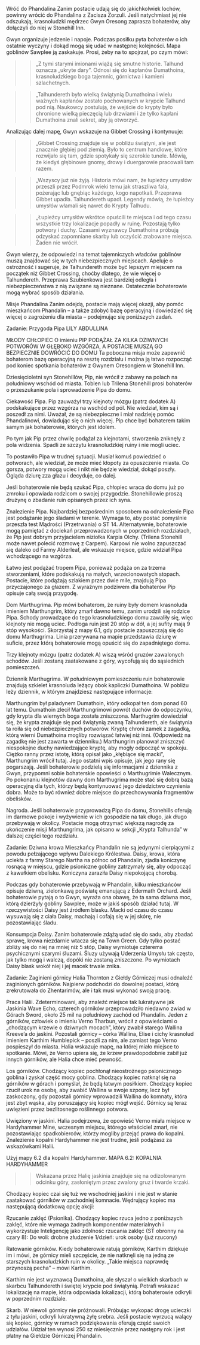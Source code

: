 Wróć do Phandalina
 Zanim postacie udają się do jakichkolwiek lochów, powinny wrócić do Phandalina z Zacisza Zorzuli.  Jeśli natychmiast jej nie odszukają, krasnoludzki mędrzec Gwyn Oresong zaprasza bohaterów, aby dołączyli do niej w Stonehill Inn.

 Gwyn organizuje jedzenie i napoje.  Podczas posiłku pyta bohaterów o ich ostatnie wyczyny i dokąd mogą się udać w następnej kolejności.  Mapa goblinów Sawplee ją zaskakuje.  Prosi, żeby na to spojrzał, po czym mówi:

>> „Z tymi starymi imionami wiążą się smutne historie.  Talhund oznacza „ukryte dary”. Odnosi się do kapłanów Dumathoina, krasnoludzkiego boga tajemnic, górnictwa i kamieni szlachetnych.

>> „Talhundereth było wielką świątynią Dumathoina i wielu ważnych kapłanów zostało pochowanych w krypcie Talhund pod nią.  Naukowcy postulują, że wejście do krypty było chronione wielką pieczęcią lub drzwiami i że tylko kapłani Dumathoina znali sekret, aby ją otworzyć.

 Analizując dalej mapę, Gwyn wskazuje na Gibbet Crossing i kontynuuje:

 >>„Gibbet Crossing znajduje się w pobliżu świątyni, ale jest znacznie głębiej pod ziemią.  Było to centrum handlowe, które rozwijało się tam, gdzie spotykały się szerokie tunele.  Mówią, że kiedyś głębinowe gnomy, drowy i duergarowie pracowali tam razem.

 >>„Wszyscy już nie żyją.  Historia mówi nam, że łupieżcy umysłów przeszli przez Podmrok wieki temu jak straszliwa fala, pożerając lub gnębiąc każdego, kogo napotkali.  Przeprawa Gibbet upadła.  Talhundereth upadł.  Legendy mówią, że łupieżcy umysłów włamali się nawet do Krypty Talhudu.

 >>„Łupieżcy umysłów wkrótce opuścili te miejsca i od tego czasu wszystkie trzy lokalizacje popadły w ruinę.  Pozostają tylko potwory i duchy.  Czasami wyznawcy Dumathoina próbują odzyskać zapomniane skarby lub oczyścić zrabowane miejsca.  Żaden nie wrócił.

 Gwyn wierzy, że odpowiedzi na temat tajemniczych władców goblinów muszą znajdować się w tych niebezpiecznych miejscach.  Apeluje o ostrożność i sugeruje, że Talhundereth może być lepszym miejscem na początek niż Gibbet Crossing, choćby dlatego, że wie więcej o Talhundereth.  Przeprawa Szubienkowa jest bardziej odległa i niebezpieczeństwa z nią związane są nieznane.  Ostatecznie bohaterowie mogą wybrać sposób działania.



Misje Phandalina
 Zanim odejdą, postacie mają więcej okazji, aby pomóc mieszkańcom Phandalin – a także zdobyć bazę operacyjną i dowiedzieć się więcej o zagrożeniu dla miasta – podejmując się poniższych zadań.

 Zadanie: Przygoda Pipa
 LILY ABDULLINA

 MŁODY CHŁOPIEC O imieniu PIP PODĄŻAŁ ZA KILKA DZIWNYCH POTWORÓW W GŁĘBOKO WZGÓRZA, A POSTACIE MUSZĄ GO BEZPIECZNIE DOWRÓCIĆ DO DOMU
 Ta poboczna misja może zapewnić bohaterom bazę operacyjną na resztę rozdziału i można ją łatwo rozpocząć pod koniec spotkania bohaterów z Gwynem Oresongiem w Stonehill Inn.

 Dziesięcioletni syn Stonehillów, Pip, nie wrócił z zabawy na polach na południowy wschód od miasta.  Toblen lub Trilena Stonehill prosi bohaterów o przeszukanie pola i sprowadzenie Pipa do domu.

 Ciekawość Pipa.  Pip zauważył trzy klejnoty mózgu (patrz dodatek A) podskakujące przez wzgórza na wschód od pól.  Nie wiedział, kim są i poszedł za nimi.  Uważał, że są niebezpieczne i miał nadzieję pomóc Phandalinowi, dowiadując się o nich więcej.  Pip chce być bohaterem takim samym jak bohaterowie, których jest idolem.

 Po tym jak Pip przez chwilę podążał za klejnotami, stworzenia zniknęły z pola widzenia.  Spadli ze szczytu krasnoludzkiej ruiny i nie mogli uciec.

 To postawiło Pipa w trudnej sytuacji.  Musiał komuś powiedzieć o potworach, ale wiedział, że może mieć kłopoty za opuszczenie miasta.  Co gorsza, potwory mogą uciec i nikt nie będzie wiedział, dokąd poszły.  Ogląda dziurę zza głazu i decyduje, co dalej.

 Jeśli bohaterowie nie będą szukać Pipa, chłopiec wraca do domu już po zmroku i opowiada rodzicom o swojej przygodzie.  Stonehillowie proszą drużynę o zbadanie ruin opisanych przez ich syna.

 Znalezienie Pipa.  Najbardziej bezpośrednim sposobem na odnalezienie Pipa jest podążanie jego śladami w terenie.  Wymaga to, aby postać pomyślnie przeszła test Mądrości (Przetrwania) o ST 14.  Alternatywnie, bohaterowie mogą pamiętać z dociekań przeprowadzonych w poprzednich rozdziałach, że Pip jest dobrym przyjacielem niziołka Karpia Olchy.  (Trilena Stonehill może nawet polecić rozmowę z Carpem). Karpowi nie wolno zapuszczać się daleko od Farmy Alderleaf, ale wskazuje miejsce, gdzie widział Pipa wchodzącego na wzgórza.

 Łatwo jest podążać tropem Pipa, ponieważ podąża on za trzema stworzeniami, które podskakują na małych, wrzecionowatych stopach.  Postacie, które podążają szlakiem przez dwie mile, znajdują Pipa przyczajonego za głazem.  Z wyraźnym podziwem dla bohaterów Pip opisuje całą swoją przygodę.

Dom Marthugrima.  Pip mówi bohaterom, że ruiny były domem krasnoluda imieniem Marthungrim, który zmarł dawno temu, zanim urodzili się rodzice Pipa.  Schody prowadzące do tego krasnoludzkiego domu zawaliły się, więc klejnoty nie mogą uciec.  Podłoga ruin jest 20 stóp w dół, a jej sufity mają 9 stóp wysokości.  Skorzystaj z mapy 6.1, gdy postacie zapuszczają się do domu Marthugrima.  Linia przerywana na mapie przedstawia dziurę w suficie, przez którą bohaterowie mogą opuścić się do zapadniętego domu.

Trzy klejnoty mózgu (patrz dodatek A) wiszą wśród gruzów zawalonych schodów.  Jeśli zostaną zaatakowane z góry, wycofują się do sąsiednich pomieszczeń.

 Dziennik Marthugrima.  W południowym pomieszczeniu ruin bohaterowie znajdują szkielet krasnoluda leżący obok kapliczki Dumathoina.  W pobliżu leży dziennik, w którym znajdziesz następujące informacje:

 Marthungrim był paladynem Dumathoin, który odkopał ten dom ponad 60 lat temu.  Dumathoin zlecił Marthungrimowi powrót duchów do odpoczynku, gdy krypta dla wiernych boga została zniszczona.
 Marthugrim dowiedział się, że krypta znajduje się pod świątynią zwaną Talhundereth, ale świątynia ta roiła się od niebezpiecznych potworów.  Kryptę chroni zamek z zagadką, którą wierni Dumathoina mogliby rozwiązać łatwiej niż inni.  (Odpowiedź na zagadkę nie jest zawarta w dzienniku.)
 Marthungrim planował zniszczyć niespokojne duchy nawiedzające kryptę, aby mogły odpocząć w spokoju.
 Ciężko ranny przez istotę, którą opisał jako „kłębiące się macki”, Marthungrim wrócił tutaj.  Jego ostatni wpis opisuje, jak jego rany się pogarszają.
 Jeśli bohaterowie podzielą się informacjami z dziennika z Gwyn, przypomni sobie bohaterskie opowieści o Marthugrimie Walecznym.  Po pokonaniu klejnotów dawny dom Marthugrima może stać się dobrą bazą operacyjną dla tych, którzy będą kontynuować jego dziedzictwo czynienia dobra.  Może to być również dobre miejsce do przechowywania fragmentów obelisków.

 Nagroda.  Jeśli bohaterowie przyprowadzą Pipa do domu, Stonehills oferują im darmowe pokoje i wyżywienie w ich gospodzie na tak długo, jak długo przebywają w okolicy.  Postacie mogą otrzymać większą nagrodę za ukończenie misji Marthungrima, jak opisano w sekcji „Krypta Talhunda” w dalszej części tego rozdziału.

 Zadanie: Dziwna krowa
 Mieszkańcy Phandalin nie są jedynymi cierpiącymi z powodu pełzającego wpływu Dalekiego Królestwa.  Daisy, krowa, która uciekła z farmy Starego Nartha na północ od Phandalin, zjadła koniczynę rosnącą w miejscu, gdzie psioniczne gobliny zatrzymały się, aby odpocząć z kawałkiem obelisku.  Koniczyna zaraziła Daisy niepokojącą chorobą.

 Podczas gdy bohaterowie przebywają w Phandalin, kilku mieszkańców opisuje dziwną, zielonkawą poświatę emanującą z Edermath Orchard.  Jeśli bohaterowie pytają o to Gwyn, wyraża ona obawę, że ta sama dziwna moc, którą dzierżyły gobliny Sawplee, może w jakiś sposób działać tutaj.  W rzeczywistości Daisy jest źródłem blasku.  Macki od czasu do czasu wysuwają się z ciała Daisy, machają i cofają się w jej skórę, nie pozostawiając śladu.

 Konsumpcja Daisy.  Zanim bohaterowie zdążą udać się do sadu, aby zbadać sprawę, krowa niezdarnie wtacza się na Town Green.  Gdy tylko postać zbliży się do niej na mniej niż 5 stóp, Daisy wymiotuje czterema psychicznymi szarymi śluzami.  Śluzy używają Uderzenia Umysłu tak często, jak tylko mogą i walczą, dopóki nie zostaną zniszczone.  Po wymiotach Daisy blask wokół niej i jej macek trwale znika.


Zadanie: Zaginieni górnicy
 Halia Thornton z Giełdy Górniczej musi odnaleźć zaginionych górników.  Najpierw podchodzi do dowolnej postaci, którą zrekrutowała do Zhentarimów, ale i tak musi wykonać swoją pracę.

 Praca Halii.  Zdeterminowani, aby znaleźć miejsce tak lukratywne jak Jaskinia Wave Echo, czterech górników przeprowadziło niedawno zwiad w Górach Sword, około 25 mil na południowy zachód od Phandalin.  Jeden z górników, człowiek o imieniu Verno Tharbun, wrócił z opowieściami o „chodzącym krzewie o dziwnych mocach”, który zwabił starego Wallina Kreeve’a do jaskini.  Pozostali górnicy – ​​córka Wallina, Elise i cichy krasnolud imieniem Karthim Humblepick – poszli za nim, ale zamiast tego Verno pospieszył do miasta.  Halia wskazuje mapę, na której miało miejsce to spotkanie.  Mówi, że Verno upiera się, że krzew prawdopodobnie zabił już innych górników, ale Halia chce mieć pewność.

 Los górników.  Chodzący kopiec pochłonął nieostrożnego psionicznego goblina i zyskał część mocy goblina.  Chodzący kopiec natknął się na górników w górach i pomyślał, że będą łatwym posiłkiem.  Chodzący kopiec rzucił urok na osobę, aby zwabić Wallina w swoje szpony, lecz był zaskoczony, gdy pozostali górnicy wprowadzili Wallina do komnaty, która jest zbyt wąska, aby poruszający się kopiec mógł wejść.  Górnicy są teraz uwięzieni przez bezlitosnego roślinnego potwora.

 Uwięziony w jaskini.  Halia podejrzewa, że ​​opowieść Verno miała miejsce w Hardyhammer Mine, wczesnym miejscu, którego właściciel zmarł, nie pozostawiając spadkobierców, którzy mogliby przejąć prawa do kopalni.  Znalezienie kopalni Hardyhammer nie jest trudne, jeśli podążasz za wskazówkami Halii.

 Użyj mapy 6.2 dla kopalni Hardyhammer.
 MAPA 6.2: KOPALNIA HARDYHAMMER
 >>Wskazana przez Halię jaskinia znajduje się na odizolowanym odcinku góry, zasłoniętym przez zwalony gruz i twarde krzaki.

 Chodzący kopiec czai się tuż we wschodniej jaskini i nie jest w stanie zaatakować górników w zachodniej komnacie.  Wędrujący kopiec ma następującą dodatkową opcję akcji:

 Rzucanie zaklęć (Psionika).  Chodzący kopiec rzuca jedno z poniższych zaklęć, które nie wymaga żadnych komponentów materialnych i wykorzystuje Inteligencję jako zdolność rzucania zaklęć (ST obronny na czary 8):
 Do woli: drobne złudzenie
 1/dzień: urok osoby (już rzucony)

 Ratowanie górników.  Kiedy bohaterowie ratują górników, Karthim dziękuje im i mówi, że górnicy mieli szczęście, że nie natknęli się na jedną ze starszych krasnoludzkich ruin w okolicy.  „Takie miejsca naprawdę przynoszą pecha” – mówi Karthim.

 Karthim nie jest wyznawcą Dumathoina, ale słyszał o wielkich skarbach w skarbcu Talhundereth i świętej krypcie pod świątynią.  Potrafi wskazać lokalizację na mapie, która odpowiada lokalizacji, którą bohaterowie odkryli w poprzednim rozdziale.

 Skarb.  W niewoli górnicy nie próżnowali.  Próbując wykopać drogę ucieczki z tyłu jaskini, odkryli lukratywną żyłę srebra.  Jeśli postacie wyrzucą walący się kopiec, górnicy w ramach podziękowania oferują część swoich udziałów.  Udział ten wynosi 250 sz miesięcznie przez następny rok i jest płatny na Giełdzie Górniczej Phandalin.